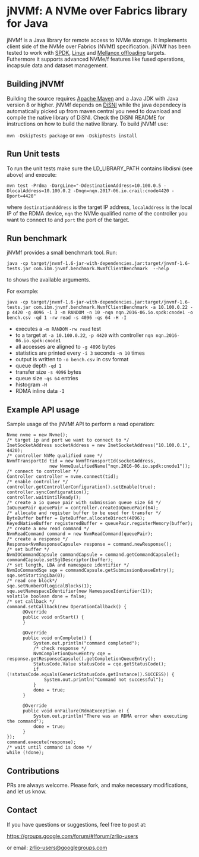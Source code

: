 <!--
{% comment %}

Copyright (C) 2018, IBM Corporation

Licensed to the Apache Software Foundation (ASF) under one or more
contributor license agreements.  See the NOTICE file distributed with
this work for additional information regarding copyright ownership.
The ASF licenses this file to You under the Apache License, Version 2.0
(the "License"); you may not use this file except in compliance with
the License.  You may obtain a copy of the License at

   http://www.apache.org/licenses/LICENSE-2.0

Unless required by applicable law or agreed to in writing, software
distributed under the License is distributed on an "AS IS" BASIS,
WITHOUT WARRANTIES OR CONDITIONS OF ANY KIND, either express or implied.
See the License for the specific language governing permissions and
limitations under the License.
{% endcomment %}
-->

# jNVMf: A NVMe over Fabrics library for Java
jNVMf is a Java library for remote access to NVMe storage. It implements client side of the NVMe over Fabrics (NVMf) specification. jNVMf has been tested to work with [SPDK](http://www.spdk.io), [Linux](http://www.kernel.org) and [Mellanox offloading](https://community.mellanox.com/docs/DOC-2918) targets. Futhermore it supports advanced NVMe/f features like fused operations, incapsule data and dataset management.

## Building jNVMf

Building the source requires [Apache Maven](http://maven.apache.org/) and a Java JDK with Java version 8 or higher.
jNVMf depends on [DiSNI](http://www.github.com/zrlio/disni) while the java dependecy is automatically picked up from maven central you need to download and compile the native library of DiSNI. Check the DiSNI README for instructions on how to build the native library. To build jNVMf use:

``mvn -DskipTests package`` or ``mvn -DskipTests install``

## Run Unit tests

To run the unit tests make sure the LD_LIBRARY_PATH contains libdisni (see above) and execute:

``mvn test -Prdma -DargLine="-DdestinationAddress=10.100.0.5 -DlocalAddress=10.100.0.2 -Dnqn=nqn.2017-06.io.crail:cnode4420 -Dport=4420"``

where ``destinationAddress`` is the target IP address, ``localAddress`` is the local IP of the RDMA device, ``nqn`` the NVMe qualified name of the controller you want to connect to and ``port`` the port of the target.

## Run benchmark

jNVMf provides a small benchmark tool. Run:

``java -cp target/jnvmf-1.6-jar-with-dependencies.jar:target/jnvmf-1.6-tests.jar com.ibm.jnvmf.benchmark.NvmfClientBenchmark 
--help``

to shows the available arguments. 

For example:

``java -cp target/jnvmf-1.6-jar-with-dependencies.jar:target/jnvmf-1.6-tests.jar com.ibm.jnvmf.benchmark.NvmfClientBenchmark -a 10.100.0.22 -p 4420 -g 4096 -i 3 -m RANDOM -n 10 -nqn nqn.2016-06.io.spdk:cnode1 -o bench.csv -qd 1 -rw read -s 4096 -qs 64 -H -I``

* executes a ``-m RANDOM`` ``-rw read`` test
* to a target at ``-a 10.100.0.22``, ``-p 4420`` with controller ``nqn nqn.2016-06.io.spdk:cnode1``
* all accesses are aligned to ``-g 4096`` bytes
* statistics are printed every ``-i 3`` seconds ``-n 10`` times
* output is written to ``-o bench.csv`` in csv format
* queue depth ``-qd 1``
* transfer size ``-s 4096`` bytes
* queue size ``-qs 64`` entries
* histogram ``-H``
* RDMA inline data ``-I``

## Example API usage

Sample usage of the jNVMf API to perform a read operation:

```
Nvme nvme = new Nvme();
/* target ip and port we want to connect to */
InetSocketAddress socketAddress = new InetSocketAddress("10.100.0.1", 4420);
/* controller NVMe qualified name */
NvmfTransportId tid = new NvmfTransportId(socketAddress,
                new NvmeQualifiedName("nqn.2016-06.io.spdk:cnode1"));
/* connect to controller */
Controller controller = nvme.connect(tid);
/* enable controller */
controller.getControllerConfiguration().setEnable(true);
controller.syncConfiguration();
controller.waitUntilReady();
/* create a io queue pair with submission queue size 64 */
IoQueuePair queuePair = controller.createIoQueuePair(64);
/* allocate and register buffer to be used for transfer */
ByteBuffer buffer = ByteBuffer.allocateDirect(4096);
KeyedNativeBuffer registeredBuffer = queuePair.registerMemory(buffer);
/* create a new read command */
NvmReadCommand command = new NvmReadCommand(queuePair);
/* create a response */
Response<NvmResponseCapsule> response = command.newResponse();
/* set buffer */
NvmIOCommandCapsule commandCapsule = command.getCommandCapsule();
commandCapsule.setSglDescriptor(buffer);
/* set length, LBA and namespace identifier */
NvmIoCommandSqe sqe = commandCapsule.getSubmissionQueueEntry();
sqe.setStartingLba(0);
/* read one block*/
sqe.setNumberOfLogicalBlocks(1);
sqe.setNamespaceIdentifier(new NamespaceIdentifier(1));
volatile boolean done = false;
/* set callback */
command.setCallback(new OperationCallback() {
      @Override
      public void onStart() {
      }

      @Override
      public void onComplete() {
          System.out.println("command completed");
          /* check response */
          NvmCompletionQueueEntry cqe = response.getResponseCapsule().getCompletionQueueEntry();
          StatusCode.Value statusCode = cqe.getStatusCode();
          if (!statusCode.equals(GenericStatusCode.getInstance().SUCCESS)) {
              System.out.println("Command not successful");
          }
          done = true;
      }

      @Override
      public void onFailure(RdmaException e) {
          System.out.println("There was an RDMA error when executing the command");
          done = true;
      }
});
command.execute(response);
/* wait until command is done */
while (!done);
```

## Contributions

PRs are always welcome. Please fork, and make necessary modifications, and let us know. 

## Contact 

If you have questions or suggestions, feel free to post at:

https://groups.google.com/forum/#!forum/zrlio-users

or email: zrlio-users@googlegroups.com
